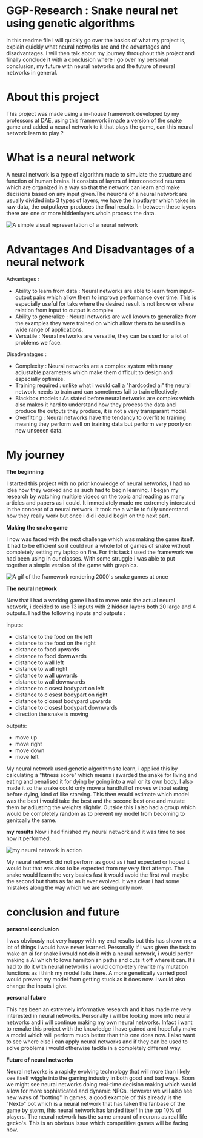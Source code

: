 # GGP-Research : Snake neural net using genetic algorithms 
in this readme file i will quickly go over the basics of what my project is, explain quickly what neural networks are and the advantages and disadvantages. I will then talk about my journey throughout this project and finally conclude it with a conclusion where i go over my personal conclusion, my future with neural networks and the future of neural networks in general.


# About this project
This project was made using a in-house framework developed by my professors at DAE, using this framework i made a version of the snake game and added a neural network to it that plays the game, can this neural network learn to play ?

# What is a neural network
A neural network is a type of algorithm made to simulate the structure and function of human brains. It consists of layers of interconected neurons which are organized in a way so that the network can learn and make decisions based on any input given.The neurons of a neural network are usually divided into 3 types of layers, we have the inputlayer which takes in raw data, the outputlayer produces the final results. In between these layers there are one or more hiddenlayers whcih process the data.


![A simple visual representation of a neural network](https://www.investopedia.com/thmb/5-hnhHpOzLM2GVXPlSstg8tJYLw=/1500x0/filters:no_upscale():max_bytes(150000):strip_icc()/dotdash_Final_Neural_Network_Apr_2020-01-5f4088dfda4c49d99a4d927c9a3a5ba0.jpg)

# Advantages And Disadvantages of a neural network

Advantages :
- Ability to learn from data : Neural networks are able to learn from input-output pairs which allow them to improve performance over time. This is especially useful for taks where the desired result is not know or where relation from input to output is complex
- Ability to generalize : Neural networks are well known to generalize from the examples they were trained on which allow them to be used in a wide range of applications.
- Versatile : Neural networks are versatile, they can be used for a lot of problems we face.

Disadvantages : 
- Complexity : Neural networks are a complex system with many adjustable parameters which make them difficult to design and especially optimize.
- Training required : unlike what i would call a "hardcoded ai" the neural network needs to train and can sometimes fail to train effectively.
- Blackbox models : As stated before neural networks are complex which also makes it hard to understand how they process the data and produce the outputs they produce, it is not a very transparant model.
- Overfitting : Neural networks have the tendancy to overfit to training meaning they perform well on training data but perform very poorly on new unseeen data.

# My journey

**The beginning**

I started this project with no prior knowledge of neural networks, I had no idea how they worked and as such had to begin learning. I began my research by watching multiple videos on the topic and reading as many articles and papers as i could. It immediately made me extremely interested in the concept of a neural network. It took me a while to fully understand how they really work but once i did i could begin on the next part.

**Making the snake game**

I now was faced with the next challenge which was making the game itself. It had to be efficient so it could run a whole lot of games of snake without completely setting my laptop on fire. For this task i used the framework we had been using in our classes. With some struggle i was able to put together a simple version of the game with graphics.

![A gif of the framework rendering 2000's snake games at once](https://media.giphy.com/media/Rr3g42qTgppumRrBYo/giphy.gif)

**The neural network**

Now that i had a working game i had to move onto the actual neural network, i decided to use 13 inputs with 2 hidden layers both 20 large and 4 outputs. I had the following inputs and outputs :

inputs:

- distance to the food on the left
- distance to the food on the right
- distance to food upwards
- distance to food downwards
- distance to wall left
- distance to wall right
- distance to wall upwards
- distance to wall downwards
- distance to closest bodypart on left
- distance to closest bodypart on right
- distance to closest bodypard upwards
- distance to closest bodypart downwards
- direction the snake is moving

outputs:

- move up
- move right
- move down
- move left

My neural network used genetic algorithms to learn, i applied this by calculating a "fitness score" which means i awarded the snake for living and eating and penalised it for dying by going into a wall or its own body. I also made it so the snake could only move a handfull of moves without eating before dying, kind of like starving. This then would estimate which model was the best i would take the best and the second best one and mutate them by adjusting the weights slightly. Outside this i also had a group which would be completely random as to prevent my model from becoming to genitcally the same.

**my results**
Now i had finished my neural network and it was time to see how it performed.

![my neural network in action](https://media.giphy.com/media/ktK8tlFp84YQozw9TU/giphy.gif)

My neural network did not perform as good as i had expected or hoped it would but that was also to be expected from my very first attempt. The snake would learn the very basics fast it would avoid the first wall maybe the second but thats as far as it ever evolved. It was clear i had some mistakes along the way which we are seeing only now.

# conclusion and future

**personal conclusion**

I was obviously not very happy with my end results but this has shown me a lot of things i would have never learned. Personally if i was given the task to make an ai for snake i would not do it with a neural network, i would perfer making a AI which follows hamiltonian paths and cuts it off where it can. If i had to do it with neural networks i would completely rewrite my mutation functions as i think my model fails there. A more genetically varried pool would prevent my model from getting stuck as it does now. I would also change the inputs i give.

**personal future**

This has been an extremely informative research and it has made me very interested in neural networks. Personally i will be looking more into neural networks and i will continue making my own neural networks. Infact i want to remake this project with the knowledge i have gained and hopefully make a model which will perform much better than this one does now. I also want to see where else i can apply neural networks and if they can be used to solve problems i would otherwise tackle in a completely different way.

**Future of neural networks**

Neural networks is a rapidly evolving technology that will more than likely see itself wiggle into the gaming industry in both good and bad ways. Soon we might see neural networks doing real-time decision making which would allow for more sophisticated and dynamic NPCs. However we will also see new ways of "botting" in games, a good example of this already is the "Nexto" bot which is a neural network that has taken the fanbase of the game by storm, this neural network has landed itself in the top 10% of players. The neural network has the same amount of neurons as real life gecko's. This is an obvious issue which competitive games will be facing now.

